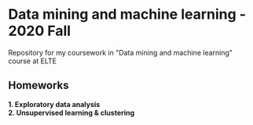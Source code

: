 # Data mining and machine learning - 2020 Fall
Repository for my coursework in "Data mining and machine learning" course at ELTE
## Homeworks
**1. Exploratory data analysis**<br>
**2. Unsupervised learning & clustering**

